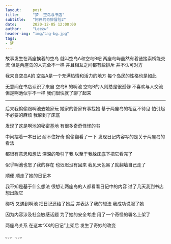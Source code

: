 ```yaml
---
layout:     post 
title:      "梦--空岛与书店"
subtitle:   "阿伟的奇妙冒险2"
date:       2020-12-05 12:00:00
author:     "Leezw"
header-img: "img/tag-bg.jpg"
tags:
- 梦
---
```



故事发生在两座挨着的空岛
就叫空岛A和空岛B吧
两座岛屿虽然有着链接索桥能交流
但是两座岛的人完全不一样
并且相互之间都有些排斥
并不认可对方

我来自空岛A的
空岛A是一个充满热情和活力的地方
每个岛民的性格也是如此

无意间在书店认识了来自 空岛B 的啊池
空岛B的人则总是很孤僻
不喜欢与人交流
但是啊池似乎不一样
我们很快就了聊了起来

------

后来我偷偷跟啊池去她家玩
她家的管家有事找她
基于两座岛的相互不待见
怕引起不必要的麻烦
我躲到了床底

发现了这是啊池的秘密基地
有很多奇奇怪怪的书

中间摆着一本日记
耐不住好奇
偷偷翻看了一下
发现日记内容写的是关于两座岛的看法

都很有意思和想法
深深的吸引了我
以至于我躲床底下把它看完了

似乎啊池也忘了我的存在
也迟迟没有回来
我见天色黑了就翻墙自己走了

顺便
顺走了她的日记本

我不知是基于什么想法
很想让两座岛的人都看看日记中的内容
过了几天我到书店 
想出版它

碰巧
又遇到啊池
把日记还给了她后
并表达了我的想法
我成功说服了她

因为内容涉及社会敏感话题
为了她的安全考虑
用了一个奇怪的署名上架了

两座岛关系
在这本“XX的日记”上架后
发生了奇妙的改变

。。。
。。。










